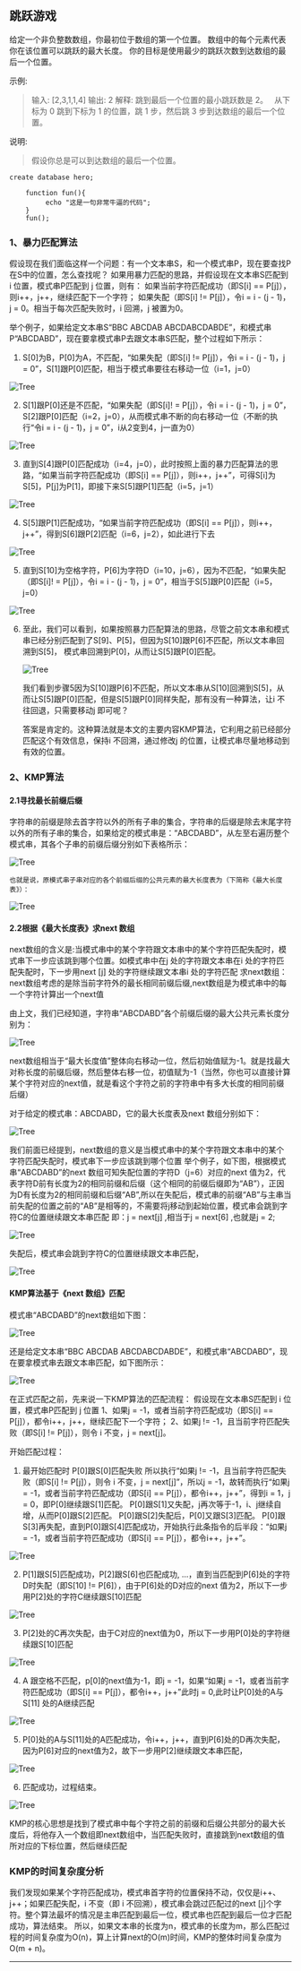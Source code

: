 ## 跳跃游戏 

给定一个非负整数数组，你最初位于数组的第一个位置。
数组中的每个元素代表你在该位置可以跳跃的最大长度。
你的目标是使用最少的跳跃次数到达数组的最后一个位置。

示例:

>输入: [2,3,1,1,4]
输出: 2
解释: 跳到最后一个位置的最小跳跃数是 2。
     从下标为 0 跳到下标为 1 的位置，跳 1 步，然后跳 3 步到达数组的最后一个位置。

说明:
>假设你总是可以到达数组的最后一个位置。


   `create database hero;`

   ```
       function fun(){
            echo "这是一句非常牛逼的代码";
       }
       fun();
   ```   

### 1、暴力匹配算法

假设现在我们面临这样一个问题：有一个文本串S，和一个模式串P，现在要查找P在S中的位置，怎么查找呢？
如果用暴力匹配的思路，并假设现在文本串S匹配到 i 位置，模式串P匹配到 j 位置，则有：
如果当前字符匹配成功（即S[i] == P[j]），则i++，j++，继续匹配下一个字符；
如果失配（即S[i] != P[j]），令i = i - (j - 1)，j = 0。相当于每次匹配失败时，i 回溯，j 被置为0。

举个例子，如果给定文本串S“BBC ABCDAB ABCDABCDABDE”，和模式串P“ABCDABD”，现在要拿模式串P去跟文本串S匹配，整个过程如下所示：

1. S[0]为B，P[0]为A，不匹配，“如果失配（即S[i] != P[j]），令i = i - (j - 1)，j = 0”，S[1]跟P[0]匹配，相当于模式串要往右移动一位（i=1，j=0）

![Tree](../../res/KMP/pipei1.png)

2. S[1]跟P[0]还是不匹配，“如果失配（即S[i]! = P[j]），令i = i - (j - 1)，j = 0”，S[2]跟P[0]匹配（i=2，j=0），从而模式串不断的向右移动一位（不断的执行“令i = i - (j - 1)，j = 0”，i从2变到4，j一直为0）

![Tree](../../res/KMP/pipei2.png)

3. 直到S[4]跟P[0]匹配成功（i=4，j=0），此时按照上面的暴力匹配算法的思路，“如果当前字符匹配成功（即S[i] == P[j]），则i++，j++”，可得S[i]为S[5]，P[j]为P[1]，即接下来S[5]跟P[1]匹配（i=5，j=1）

![Tree](../../res/KMP/pipei3.png)

4. S[5]跟P[1]匹配成功，“如果当前字符匹配成功（即S[i] == P[j]），则i++，j++”，得到S[6]跟P[2]匹配（i=6，j=2），如此进行下去
  
  ![Tree](../../res/KMP/pipei4.png)
  
5. 直到S[10]为空格字符，P[6]为字符D（i=10，j=6），因为不匹配，“如果失配（即S[i]! = P[j]），令i = i - (j - 1)，j = 0”，相当于S[5]跟P[0]匹配（i=5，j=0）
  
  ![Tree](../../res/KMP/pipei5.png)
  
6. 至此，我们可以看到，如果按照暴力匹配算法的思路，尽管之前文本串和模式串已经分别匹配到了S[9]、P[5]，但因为S[10]跟P[6]不匹配，所以文本串回溯到S[5]，
    模式串回溯到P[0]，从而让S[5]跟P[0]匹配。
    
    ![Tree](../../res/KMP/pipei6.png)
    
    我们看到步骤5因为S[10]跟P[6]不匹配，所以文本串从S[10]回溯到S[5]，从而让S[5]跟P[0]匹配，但是S[5]跟P[0]同样失配，那有没有一种算法，让i 不往回退，只需要移动j 即可呢？
    
    答案是肯定的。这种算法就是本文的主要内容KMP算法，它利用之前已经部分匹配这个有效信息，保持i 不回溯，通过修改j 的位置，让模式串尽量地移动到有效的位置。
    
### 2、KMP算法

#### 2.1寻找最长前缀后缀
字符串的前缀是除去首字符以外的所有子串的集合，字符串的后缀是除去末尾字符以外的所有子串的集合，如果给定的模式串是：“ABCDABD”，从左至右遍历整个模式串，其各个子串的前缀后缀分别如下表格所示：

![Tree](../../res/KMP/length1.jpeg)

    也就是说，原模式串子串对应的各个前缀后缀的公共元素的最大长度表为（下简称《最大长度表》）：
    
![Tree](../../res/KMP/length2.jpeg)    

#### 2.2根据《最大长度表》求next 数组
next数组的含义是:当模式串中的某个字符跟文本串中的某个字符匹配失配时，模式串下一步应该跳到哪个位置。如模式串中在j 处的字符跟文本串在i 处的字符匹配失配时，下一步用next [j] 处的字符继续跟文本串i 处的字符匹配
求next数组：next数组考虑的是除当前字符外的最长相同前缀后缀,next数组是为模式串中的每一个字符计算出一个next值

由上文，我们已经知道，字符串“ABCDABD”各个前缀后缀的最大公共元素长度分别为：

![Tree](../../res/KMP/length3.jpeg)    

next数组相当于“最大长度值”整体向右移动一位，然后初始值赋为-1。就是找最大对称长度的前缀后缀，然后整体右移一位，初值赋为-1（当然，你也可以直接计算某个字符对应的next值，就是看这个字符之前的字符串中有多大长度的相同前缀后缀）

对于给定的模式串：ABCDABD，它的最大长度表及next 数组分别如下：

![Tree](../../res/KMP/length4.jpeg)    

我们前面已经提到，next数组的意义是当模式串中的某个字符跟文本串中的某个字符匹配失配时，模式串下一步应该跳到哪个位置
举个例子，如下图，根据模式串“ABCDABD”的next 数组可知失配位置的字符D（j=6）对应的next 值为2，代表字符D前有长度为2的相同前缀和后缀（这个相同的前缀后缀即为“AB”），正因为D有长度为2的相同前缀和后缀“AB”,所以在失配后，模式串的前缀“AB”与主串当前失配的位置之前的“AB”是相等的，不需要将j移动到起始位置，模式串会跳到字符C的位置继续跟文本串匹配
即：j = next[j] ,相当于j = next[6] ,也就是j = 2;

![Tree](../../res/KMP/length5.png)    

失配后，模式串会跳到字符C的位置继续跟文本串匹配，

![Tree](../../res/KMP/length6.png)    

#### KMP算法基于《next 数组》匹配

模式串“ABCDABD”的next数组如下图：

![Tree](../../res/KMP/next1.jpeg)    

还是给定文本串“BBC ABCDAB ABCDABCDABDE”，和模式串“ABCDABD”，现在要拿模式串去跟文本串匹配，如下图所示：

![Tree](../../res/KMP/next2.png)    

在正式匹配之前，先来说一下KMP算法的匹配流程：
假设现在文本串S匹配到 i 位置，模式串P匹配到 j 位置
1、如果j = -1，或者当前字符匹配成功（即S[i] == P[j]），都令i++，j++，继续匹配下一个字符；
2、如果j != -1，且当前字符匹配失败（即S[i] != P[j]），则令 i 不变，j = next[j]。

开始匹配过程：
1. 最开始匹配时
P[0]跟S[0]匹配失败
所以执行“如果j != -1，且当前字符匹配失败（即S[i] != P[j]），则令 i 不变，j = next[j]”，所以j = -1，故转而执行“如果j = -1，或者当前字符匹配成功（即S[i] == P[j]），都令i++，j++”，得到i = 1，j = 0，即P[0]继续跟S[1]匹配。
P[0]跟S[1]又失配，j再次等于-1，i、j继续自增，从而P[0]跟S[2]匹配。
P[0]跟S[2]失配后，P[0]又跟S[3]匹配。
P[0]跟S[3]再失配，直到P[0]跟S[4]匹配成功，开始执行此条指令的后半段：“如果j = -1，或者当前字符匹配成功（即S[i] == P[j]），都令i++，j++”。

![Tree](../../res/KMP/next3.png)    

2. P[1]跟S[5]匹配成功，P[2]跟S[6]也匹配成功, ...，直到当匹配到P[6]处的字符D时失配（即S[10] != P[6]），由于P[6]处的D对应的next 值为2，所以下一步用P[2]处的字符C继续跟S[10]匹配

![Tree](../../res/KMP/next4.png)    

3. P[2]处的C再次失配，由于C对应的next值为0，所以下一步用P[0]处的字符继续跟S[10]匹配

![Tree](../../res/KMP/next5.png)    

4. A 跟空格不匹配，p[0]的next值为-1，即j = -1，如果“如果j = -1，或者当前字符匹配成功（即S[i] == P[j]），都令i++，j++”此时j = 0,此时让P[0]处的A与S[11]
    处的A继续匹配

![Tree](../../res/KMP/next6.png)    

5. P[0]处的A与S[11]处的A匹配成功，令i++，j++，直到P[6]处的D再次失配，因为P[6]对应的next值为2，故下一步用P[2]继续跟文本串匹配，

![Tree](../../res/KMP/next7.png)    

6. 匹配成功，过程结束。

![Tree](../../res/KMP/next8.png)    


KMP的核心思想是找到了模式串中每个字符之前的前缀和后缀公共部分的最大长度后，将他存入一个数组即next数组中，当匹配失败时，直接跳到next数组的值所对应的下标位置，然后继续匹配 

### KMP的时间复杂度分析
我们发现如果某个字符匹配成功，模式串首字符的位置保持不动，仅仅是i++、j++；如果匹配失配，i 不变（即 i 不回溯），模式串会跳过匹配过的next [j]个字符。整个算法最坏的情况是主串匹配到最后一位，模式串也匹配到最后一位才匹配成功，算法结束。
所以，如果文本串的长度为n，模式串的长度为m，那么匹配过程的时间复杂度为O(n)，算上计算next的O(m)时间，KMP的整体时间复杂度为O(m + n)。
 

  
   ---------------------------------
      
      
